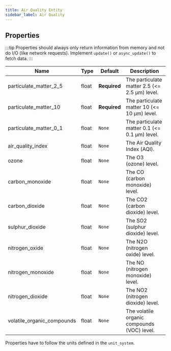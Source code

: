 ```yaml
---
title: Air Quality Entity
sidebar_label: Air Quality
---
```


## Properties

:::tip
Properties should always only return information from memory and not do I/O (like network requests). Implement `update()` or `async_update()` to fetch data.
:::

| Name | Type | Default | Description
| ---- | ---- | ------- | -----------
| particulate_matter_2_5 | float | **Required** | The particulate matter 2.5 (<= 2.5 μm) level.
| particulate_matter_10 | float | **Required** | The particulate matter 10 (<= 10 μm) level.
| particulate_matter_0_1 | float | `None` | The particulate matter 0.1 (<= 0.1 μm) level.
| air_quality_index | float | `None` | The Air Quality Index (AQI).
| ozone | float | `None` | The O3 (ozone) level.
| carbon_monoxide | float | `None` | The CO (carbon monoxide) level.
| carbon_dioxide | float | `None` | The CO2 (carbon dioxide) level.
| sulphur_dioxide | float | `None` | The SO2 (sulphur dioxide) level.
| nitrogen_oxide | float | `None` | The N2O (nitrogen oxide) level.
| nitrogen_monoxide | float | `None` | The NO (nitrogen monoxide) level.
| nitrogen_dioxide | float | `None` | The NO2 (nitrogen dioxide) level.
| volatile_organic_compounds | float | `None` | The volatile organic compounds (VOC) level.

Properties have to follow the units defined in the `unit_system`.
